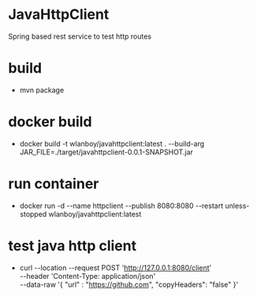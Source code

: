 # JavaHttpClient
Spring based rest service to test http routes

# build
* mvn package

# docker build
* docker build -t wlanboy/javahttpclient:latest . --build-arg JAR_FILE=./target/javahttpclient-0.0.1-SNAPSHOT.jar

# run container
* docker run -d --name httpclient --publish 8080:8080 --restart unless-stopped wlanboy/javahttpclient:latest

# test java http client
* curl 
--location 
--request POST 'http://127.0.0.1:8080/client' \
--header 'Content-Type: application/json' \
--data-raw '{
    "url" : "https://github.com",
    "copyHeaders": "false"
}'
